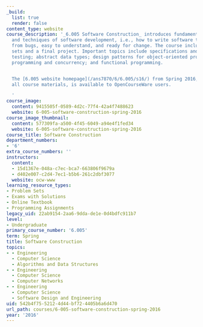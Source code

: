 ```yaml
---
_build:
  list: true
  render: false
content_type: website
course_description: '_6.005 Software Construction_ introduces fundamental principles
  and techniques of software development, i.e., how to write software that is safe
  from bugs, easy to understand, and ready for change. The course includes problem
  sets and a final project. Important topics include specifications and invariants;
  testing; abstract data types; design patterns for object-oriented programming; concurrent
  programming and concurrency; and functional programming.


  The [6.005 website homepage](/ans7870/6/6.005/s16/) from Spring 2016, along with
  all course materials, is available to OpenCourseWare users.

  '
course_image:
  content: 9415505f-0589-4d2c-77f4-42a4f7488623
  website: 6-005-software-construction-spring-2016
course_image_thumbnail:
  content: 577309fa-a500-4f45-6049-a94e4f1fed34
  website: 6-005-software-construction-spring-2016
course_title: Software Construction
department_numbers:
- '6'
extra_course_numbers: ''
instructors:
  content:
  - 15d1367e-048a-c7ec-bca7-663806f9679a
  - d402e007-c2d4-7ec1-b5b6-261c2dbf3077
  website: ocw-www
learning_resource_types:
- Problem Sets
- Exams with Solutions
- Online Textbook
- Programming Assignments
legacy_uid: 22ab9154-2aa6-9dda-de1e-0d4bdfc911b7
level:
- Undergraduate
primary_course_number: '6.005'
term: Spring
title: Software Construction
topics:
- - Engineering
  - Computer Science
  - Algorithms and Data Structures
- - Engineering
  - Computer Science
  - Computer Networks
- - Engineering
  - Computer Science
  - Software Design and Engineering
uid: 542b4f75-5212-4d44-bf72-4405b6a6d470
url_path: courses/6-005-software-construction-spring-2016
year: '2016'
---
```

